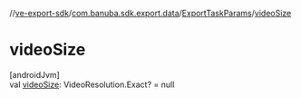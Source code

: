 //[ve-export-sdk](../../../index.md)/[com.banuba.sdk.export.data](../index.md)/[ExportTaskParams](index.md)/[videoSize](video-size.md)

# videoSize

[androidJvm]\
val [videoSize](video-size.md): VideoResolution.Exact? = null
